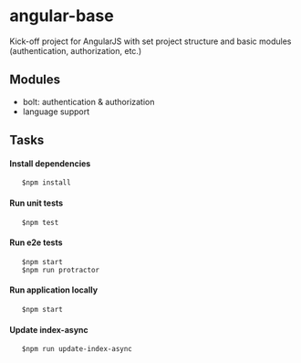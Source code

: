 angular-base
============

Kick-off project for AngularJS with set project structure and basic modules (authentication, authorization, etc.)

## Modules

* bolt: authentication & authorization
* language support

## Tasks

#### Install dependencies

```shell
   $npm install
```

#### Run unit tests

```shell
   $npm test
```

#### Run e2e tests

```shell
   $npm start
   $npm run protractor
```

#### Run application locally

```shell
   $npm start
```

#### Update index-async 

```shell
   $npm run update-index-async
```
